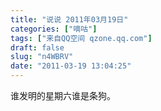 ```yaml
---
title: "说说 2011年03月19日"
categories: ["嘀咕"]
tags: ["来自QQ空间 qzone.qq.com"]
draft: false
slug: "n4WBRV"
date: "2011-03-19 13:04:25"
---
```


谁发明的星期六谁是条狗。
